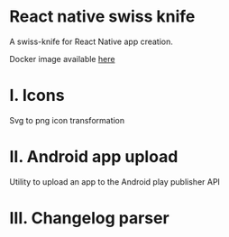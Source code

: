 # React native swiss knife

A swiss-knife for React Native app creation. 

Docker image available [here](https://hub.docker.com/repository/docker/andarius/app-utils)


# I. Icons

Svg to png icon transformation

# II. Android app upload

Utility to upload an app to the Android play publisher API

# III. Changelog parser  

